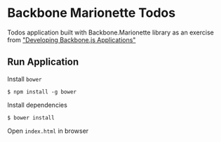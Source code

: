 # Backbone Marionette Todos
Todos application built with Backbone.Marionette library as an exercise from ["Developing Backbone.js Applications"](http://addyosmani.github.io/backbone-fundamentals)

## Run Application
Install `bower`
	
	$ npm install -g bower
	
Install dependencies

	$ bower install
	
Open `index.html` in browser
